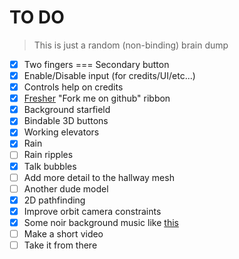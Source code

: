 TO DO
======

> This is just a random (non-binding) brain dump

 * [X] Two fingers === Secondary button
 * [X] Enable/Disable input (for credits/UI/etc...)
 * [X] Controls help on credits
 * [X] [Fresher](https://github.com/tholman/github-corners) "Fork me on github" ribbon
 * [X] Background starfield
 * [X] Bindable 3D buttons
 * [X] Working elevators
 * [X] Rain
 * [ ] Rain ripples
 * [X] Talk bubbles
 * [ ] Add more detail to the hallway mesh
 * [ ] Another dude model
 * [X] 2D pathfinding
 * [X] Improve orbit camera constraints
 * [X] Some noir background music like [this](https://www.youtube.com/watch?v=bSLF0Q8B0f0)
 * [ ] Make a short video
 * [ ] Take it from there
